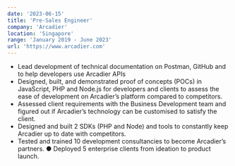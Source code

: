 ```yaml
---
date: '2023-06-15'
title: 'Pre-Sales Engineer'
company: 'Arcadier'
location: 'Singapore'
range: 'January 2019 - June 2023'
url: 'https://www.arcadier.com'
---
```


- Lead development of technical documentation on Postman, GitHub and to help developers use Arcadier APIs
- Designed, built, and demonstrated proof of concepts (POCs) in JavaScript, PHP and Node.js for developers and clients to assess the ease of development on Arcadier’s platform compared to competitors.
- Assessed client requirements with the Business Development team and figured out if Arcadier’s technology can be customised to satisfy the client.
- Designed and built 2 SDKs (PHP and Node) and tools to constantly keep Arcadier up to date with competitors.
- Tested and trained 10 development consultancies to become Arcadier’s partners. ● Deployed 5 enterprise clients from ideation to product launch.
